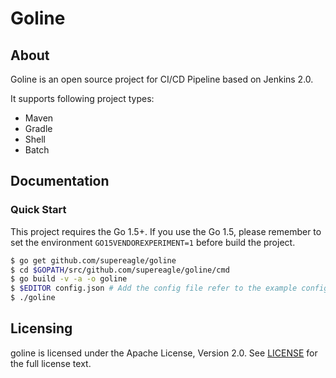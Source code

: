 # Goline

## About

Goline is an open source project for CI/CD Pipeline based on Jenkins 2.0.

It supports following project types:
- Maven
- Gradle
- Shell
- Batch

## Documentation

### Quick Start
This project requires the Go 1.5+. If you use the Go 1.5, please remember to set the environment `GO15VENDOREXPERIMENT=1` before build the project.

```sh
$ go get github.com/supereagle/goline
$ cd $GOPATH/src/github.com/supereagle/goline/cmd
$ go build -v -a -o goline
$ $EDITOR config.json # Add the config file refer to the example config file `config-example.json`
$ ./goline
```

## Licensing

goline is licensed under the Apache License, Version 2.0. See [LICENSE](https://github.com/supereagle/goline/blob/master/LICENSE) for the full
license text.